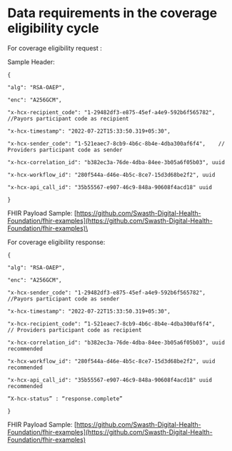# Data requirements in the coverage eligibility cycle

For coverage eligibility request :&#x20;

Sample Header:&#x20;

`{`

&#x20; `"alg": "RSA-OAEP",`

&#x20; `"enc": "A256GCM",`

&#x20; `"x-hcx-recipient_code": "1-29482df3-e875-45ef-a4e9-592b6f565782",  //Payors participant code as recipient`&#x20;

&#x20; `"x-hcx-timestamp": "2022-07-22T15:33:50.319+05:30",`

&#x20; `"x-hcx-sender_code": “1-521eaec7-8cb9-4b6c-8b4e-4dba300af6f4",    // Providers participant code as sender`

&#x20; `"x-hcx-correlation_id": "b382ec3a-76de-4dba-84ee-3b05a6f05b03", uuid`  &#x20;

&#x20; `"x-hcx-workflow_id": "280f544a-d46e-4b5c-8ce7-15d3d68be2f2", uuid`

&#x20; `"x-hcx-api_call_id": "35b55567-e907-46c9-848a-90608f4acd18" uuid`

`}`



FHIR Payload Sample: [https://github.com/Swasth-Digital-Health-Foundation/fhir-examples](https://github.com/Swasth-Digital-Health-Foundation/fhir-examples)\


For coverage eligibility response:&#x20;

`{`

&#x20; `"alg": "RSA-OAEP",`

&#x20; `"enc": "A256GCM",`

&#x20; `"x-hcx-sender_code": "1-29482df3-e875-45ef-a4e9-592b6f565782",  //Payors participant code as sender`

&#x20; `"x-hcx-timestamp": "2022-07-22T15:33:50.319+05:30",`

&#x20; `"x-hcx-recipient_code": “1-521eaec7-8cb9-4b6c-8b4e-4dba300af6f4",    // Providers participant code as recipient`

&#x20;`"x-hcx-correlation_id": "b382ec3a-76de-4dba-84ee-3b05a6f05b03", uuid recommended`   &#x20;

&#x20; `"x-hcx-workflow_id": "280f544a-d46e-4b5c-8ce7-15d3d68be2f2", uuid recommended`

&#x20; `"x-hcx-api_call_id": "35b55567-e907-46c9-848a-90608f4acd18" uuid recommended`

&#x20; `“X-hcx-status” : “response.complete”`

`}`



FHIR Payload Sample: [https://github.com/Swasth-Digital-Health-Foundation/fhir-examples](https://github.com/Swasth-Digital-Health-Foundation/fhir-examples)

